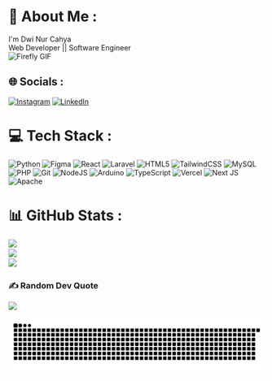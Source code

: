 # 💫 About Me :
I'm Dwi Nur Cahya<br>Web Developer || Software Engineer<br>
<img height="130" src="https://media.tenor.com/BHaRmO7b-bMAAAAj/hsr-honkai-star-rail.gif" alt="Firefly GIF" />

## 🌐 Socials :
[![Instagram](https://img.shields.io/badge/Instagram-%23E4405F.svg?logo=Instagram&logoColor=white)](https://instagram.com/dwiccah) 
[![LinkedIn](https://img.shields.io/badge/LinkedIn-%230077B5.svg?logo=linkedin&logoColor=white)](https://linkedin.com/in/dwiccah) 

# 💻 Tech Stack :
![Python](https://img.shields.io/badge/python-%233367A0?style=for-the-badge&logo=python&logoColor=%23FFD54F) 
![Figma](https://img.shields.io/badge/figma-%23F24E1E?style=for-the-badge&logo=figma&logoColor=white) 
![React](https://img.shields.io/badge/react-%2320232a?style=for-the-badge&logo=react&logoColor=%2361DAFB) 
![Laravel](https://img.shields.io/badge/laravel-%23FF2D20?style=for-the-badge&logo=laravel&logoColor=white) 
![HTML5](https://img.shields.io/badge/html5-%23E34F26?style=for-the-badge&logo=html5&logoColor=white) 
![TailwindCSS](https://img.shields.io/badge/tailwindcss-%2338B2AC?style=for-the-badge&logo=tailwind-css&logoColor=white) 
![MySQL](https://img.shields.io/badge/mysql-%234479A1?style=for-the-badge&logo=mysql&logoColor=white) 
![PHP](https://img.shields.io/badge/php-%23777BB4?style=for-the-badge&logo=php&logoColor=white) 
![Git](https://img.shields.io/badge/git-%23F05033?style=for-the-badge&logo=git&logoColor=white) 
![NodeJS](https://img.shields.io/badge/node.js-%236DA55F?style=for-the-badge&logo=node.js&logoColor=white) 
![Arduino](https://img.shields.io/badge/arduino-%2300979D?style=for-the-badge&logo=Arduino&logoColor=white) 
![TypeScript](https://img.shields.io/badge/typescript-%23007ACC?style=for-the-badge&logo=typescript&logoColor=white) 
![Vercel](https://img.shields.io/badge/vercel-%23000000?style=for-the-badge&logo=vercel&logoColor=white) 
![Next JS](https://img.shields.io/badge/Next-%23000000?style=for-the-badge&logo=next.js&logoColor=white) 
![Apache](https://img.shields.io/badge/apache-%23D42029?style=for-the-badge&logo=apache&logoColor=white) 

# 📊 GitHub Stats :
![](https://github-readme-stats.vercel.app/api?username=dwincahya&theme=transparent&hide_border=false&include_all_commits=false&count_private=false)<br/>
![](https://github-readme-streak-stats.herokuapp.com/?user=dwincahya&theme=transparent&hide_border=false)<br/>
![](https://github-readme-stats.vercel.app/api/top-langs/?username=dwincahya&theme=transparent&hide_border=false&include_all_commits=false&count_private=false&layout=compact)

### ✍️ Random Dev Quote
![](https://quotes-github-readme.vercel.app/api?type=horizontal&theme=transparent)

<img src="https://raw.githubusercontent.com/dwincahya/dwincahya/output/snake.svg" alt="Snake animation" />

